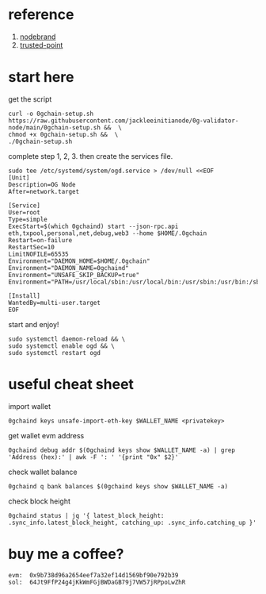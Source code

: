 # reference
1. [nodebrand](https://nodebrand.xyz/entry/0G-Labs-Validator-Node-Guide0508-Update)
2. [trusted-point](https://github.com/trusted-point/0g-tools)



# start here
get the script
```
curl -o 0gchain-setup.sh https://raw.githubusercontent.com/jackleeinitianode/0g-validator-node/main/0gchain-setup.sh &&  \
chmod +x 0gchain-setup.sh &&  \
./0gchain-setup.sh
```

complete step 1, 2, 3. then create the services file.
```
sudo tee /etc/systemd/system/ogd.service > /dev/null <<EOF
[Unit]
Description=OG Node
After=network.target

[Service]
User=root
Type=simple
ExecStart=$(which 0gchaind) start --json-rpc.api eth,txpool,personal,net,debug,web3 --home $HOME/.0gchain
Restart=on-failure
RestartSec=10
LimitNOFILE=65535
Environment="DAEMON_HOME=$HOME/.0gchain"
Environment="DAEMON_NAME=0gchaind"
Environment="UNSAFE_SKIP_BACKUP=true"
Environment="PATH=/usr/local/sbin:/usr/local/bin:/usr/sbin:/usr/bin:/sbin:/bin:/usr/games:/usr/local/games:/snap/bin:$HOME/.0gchain/cosmovisor/current/bin"

[Install]
WantedBy=multi-user.target
EOF
```

start and enjoy!
```
sudo systemctl daemon-reload && \
sudo systemctl enable ogd && \
sudo systemctl restart ogd
```

# useful cheat sheet
import wallet
```
0gchaind keys unsafe-import-eth-key $WALLET_NAME <privatekey>
```
get wallet evm address
```
0gchaind debug addr $(0gchaind keys show $WALLET_NAME -a) | grep 'Address (hex):' | awk -F ': ' '{print "0x" $2}'
```
check wallet balance
```
0gchaind q bank balances $(0gchaind keys show $WALLET_NAME -a)
```
check block height
```
0gchaind status | jq '{ latest_block_height: .sync_info.latest_block_height, catching_up: .sync_info.catching_up }'
```


# buy me a coffee?
```
evm:  0x9b738d96a2654eef7a32ef14d1569bf90e792b39
sol:  64Jt9FfP24g4jKkWmFGjBWDaGB79j7VW57jRPpoLwZhR
```
